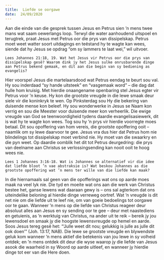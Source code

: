 ```yaml
---
title:  Liefde se oorgawe
date:  24/09/2020
---
```


Aan die einde van die gesprek tussen Jesus en Petrus sien ’n mens twee mans wat saam oewerlangs loop. Terwyl die water aanhoudend uitspoel en terugtrek, praat Jesus met Petrus oor die prys van dissipelskap. Petrus moet weet watter soort uitdagings en teëstand hy te wagte kan wees, siende dat hy Jesus se opdrag “om sy lammers te laat wei,” wil uitvoer.

`Lees Johannes 21:18, 19. Wat het Jesus vir Petrus oor die prys van dissipelskap gesê? Waarom dink jy het Jesus sulke onrusbarende dinge aan Petrus bekend gemaak, en dit aan die begin van sy bediening as evangelis?`

Hier voorspel Jesus die martelaarsdood wat Petrus eendag te beurt sou val. Hy sou inderdaad “sy hande uitsteek” en “vasgemaak word” – die dag dat hulle hom kruisig. Met hierdie onaangename openbaring stel Jesus egter vir Petrus voor ’n keuse. Hy kon die grootste vreugde in die lewe smaak deur siele vir die koninkryk te wen. Op Pinksterdag sou Hy die bekering van duisende mense kon beleef. Hy sou wonderwerke in Jesus se Naam kon verrig en sou die Meester voor duisende meer kon verheerlik. Die ewige vreugde van God se teenwoordigheid tydens daardie evangelisasiewerk, dit is wat hy te wagte kon wees.  Tog sou hy ’n prys vir hierdie voorregte moes betaal. Dit sou opoffering van hom vereis, die grootste opoffering ooit – naamlik om sy lewe daarvoor te gee. Jesus vra dus hier dat Petrus hom nie blindelings tot dissipelskap moet verbind nie. Hy moet van die swaarkry en die pyn weet. Op daardie oomblik het dit tot Petrus deurgedring: die prys van deelname aan Christus se verlossingsending kan nooit ooit te hoog wees nie.

`Lees 1 Johannes 3:16-18. Wat is Johannes se alternatief vir die idee dat liefde bloot ’n vae abstraksie is? Wat beskou Johannes as die grootste opoffering wat ’n mens ter wille van die liefde kan maak?`

In die hiernamaals sal geen van die opofferings wat ons op aarde moes maak na veel lyk nie. Die tyd en moeite wat ons aan die werk van Christus bestee het, ganse lewens wat daaraan gewy is – ons sal agterkom dat ons uiteindelike beloning al hierdie dinge verreweg oortref. Wat ’n vreugde is dit net nie om die liefde uit te leef nie, om van goeie bedoelings tot oorgawe oor te gaan. Wanneer ’n mens op die liefde van Christus reageer deur absoluut alles aan Jesus en sy sending oor te gee – deur met naastediens en getuienis, as ’n werktuig van Christus, na ander uit te reik – bereik jy jou lewensdoel en smaak jy die hoogste lewensvreugde op hemel en aarde. Soos Jesus tereg gesê het: “‘Julle weet dit nou; gelukkig is julle as julle dit ook doen’” (Joh. 13:17, NAB). Die lewe se grootste vreugde en blywendste geluk kom wanneer ’n mens aktief die betekenis van jou lewe in sy volheid ontdek; en ’n mens ontdek dit deur die wyse waarop jy die liefde van Jesus asook die waarheid in sy Woord op aarde uitleef, en wanneer jy hierdie dinge tot eer van die Here doen.